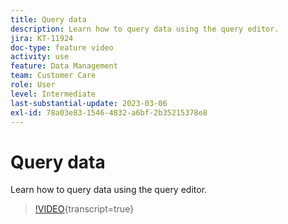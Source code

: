 ```yaml
---
title: Query data
description: Learn how to query data using the query editor.
jira: KT-11924
doc-type: feature video
activity: use
feature: Data Management
team: Customer Care
role: User
level: Intermediate
last-substantial-update: 2023-03-06
exl-id: 78a03e83-1546-4832-a6bf-2b35215378e8
---
```

# Query data

Learn how to query data using the query editor.

>[!VIDEO](https://video.tv.adobe.com/v/3415814?quality=12&learn=on){transcript=true}
